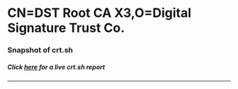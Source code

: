 # CN=DST Root CA X3,O=Digital Signature Trust Co.
### Snapshot of crt.sh
##### Click [here](https://crt.sh/?q=Serial_00D50036F55837BC6A008480F6BBC93F34) for a live crt.sh report

---

